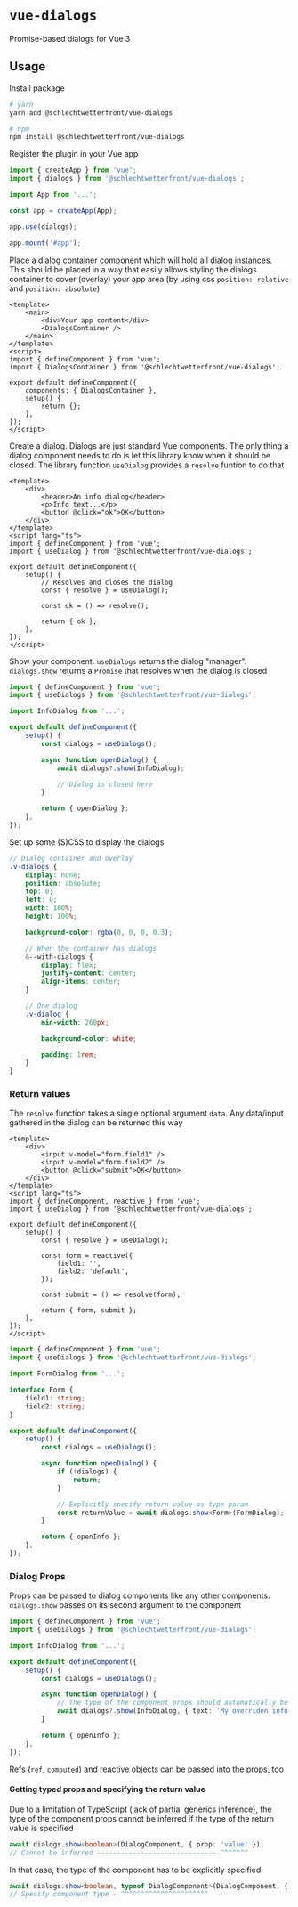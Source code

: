 # `vue-dialogs`

Promise-based dialogs for Vue 3

## Usage

Install package

```bash
# yarn
yarn add @schlechtwetterfront/vue-dialogs

# npm
npm install @schlechtwetterfront/vue-dialogs
```

Register the plugin in your Vue app

```ts
import { createApp } from 'vue';
import { dialogs } from '@schlechtwetterfront/vue-dialogs';

import App from '...';

const app = createApp(App);

app.use(dialogs);

app.mount('#app');
```

Place a dialog container component which will hold all dialog instances. This should be placed in a way that easily allows styling the dialogs container to cover (overlay) your app area (by using css `position: relative` and `position: absolute`)

```vue
<template>
    <main>
        <div>Your app content</div>
        <DialogsContainer />
    </main>
</template>
<script>
import { defineComponent } from 'vue';
import { DialogsContainer } from '@schlechtwetterfront/vue-dialogs';

export default defineComponent({
    components: { DialogsContainer },
    setup() {
        return {};
    },
});
</script>
```

Create a dialog. Dialogs are just standard Vue components. The only thing a dialog component needs to do is let this library know when it should be closed. The library function `useDialog` provides a `resolve` funtion to do that

```vue
<template>
    <div>
        <header>An info dialog</header>
        <p>Info text...</p>
        <button @click="ok">OK</button>
    </div>
</template>
<script lang="ts">
import { defineComponent } from 'vue';
import { useDialog } from '@schlechtwetterfront/vue-dialogs';

export default defineComponent({
    setup() {
        // Resolves and closes the dialog
        const { resolve } = useDialog();

        const ok = () => resolve();

        return { ok };
    },
});
</script>
```

Show your component. `useDialogs` returns the dialog "manager". `dialogs.show` returns a `Promise` that resolves when the dialog is closed

```ts
import { defineComponent } from 'vue';
import { useDialogs } from '@schlechtwetterfront/vue-dialogs';

import InfoDialog from '...';

export default defineComponent({
    setup() {
        const dialogs = useDialogs();

        async function openDialog() {
            await dialogs?.show(InfoDialog);

            // Dialog is closed here
        }

        return { openDialog };
    },
});
```

Set up some (S)CSS to display the dialogs

```scss
// Dialog container and overlay
.v-dialogs {
    display: none;
    position: absolute;
    top: 0;
    left: 0;
    width: 100%;
    height: 100%;

    background-color: rgba(0, 0, 0, 0.3);

    // When the container has dialogs
    &--with-dialogs {
        display: flex;
        justify-content: center;
        align-items: center;
    }

    // One dialog
    .v-dialog {
        min-width: 260px;

        background-color: white;

        padding: 1rem;
    }
}
```

### Return values

The `resolve` function takes a single optional argument `data`. Any data/input gathered in the dialog can be returned this way

```vue
<template>
    <div>
        <input v-model="form.field1" />
        <input v-model="form.field2" />
        <button @click="submit">OK</button>
    </div>
</template>
<script lang="ts">
import { defineComponent, reactive } from 'vue';
import { useDialog } from '@schlechtwetterfront/vue-dialogs';

export default defineComponent({
    setup() {
        const { resolve } = useDialog();

        const form = reactive({
            field1: '',
            field2: 'default',
        });

        const submit = () => resolve(form);

        return { form, submit };
    },
});
</script>
```

```ts
import { defineComponent } from 'vue';
import { useDialogs } from '@schlechtwetterfront/vue-dialogs';

import FormDialog from '...';

interface Form {
    field1: string;
    field2: string;
}

export default defineComponent({
    setup() {
        const dialogs = useDialogs();

        async function openDialog() {
            if (!dialogs) {
                return;
            }

            // Explicitly specify return value as type param
            const returnValue = await dialogs.show<Form>(FormDialog);
        }

        return { openInfo };
    },
});
```

### Dialog Props

Props can be passed to dialog components like any other components. `dialogs.show` passes on its second argument to the component

```ts
import { defineComponent } from 'vue';
import { useDialogs } from '@schlechtwetterfront/vue-dialogs';

import InfoDialog from '...';

export default defineComponent({
    setup() {
        const dialogs = useDialogs();

        async function openDialog() {
            // The type of the component props should automatically be extracted from the component
            await dialogs?.show(InfoDialog, { text: 'My overriden info text' });
        }

        return { openInfo };
    },
});
```

Refs (`ref`, `computed`) and reactive objects can be passed into the props, too

#### Getting typed props and specifying the return value

Due to a limitation of TypeScript (lack of partial generics inference), the type of the component props cannot be inferred if the type of the return value is specified

```ts
await dialogs.show<boolean>(DialogComponent, { prop: 'value' });
// Cannot be inferred ------------------------------ ^^^^^^^
```

In that case, the type of the component has to be explicitly specified

```ts
await dialogs.show<boolean, typeof DialogComponent>(DialogComponent, { prop: 'value' });
// Specify component type - ^^^^^^^^^^^^^^^^^^^^^^
```
